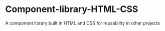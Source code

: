 # Component-library-HTML-CSS

A component library built in HTML and CSS for reusablilty in other projects
